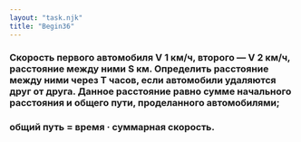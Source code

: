 ```yaml
---
layout: "task.njk"
title: "Begin36"
---
```


### Скорость первого автомобиля V 1 км/ч, второго — V 2 км/ч, расстояние между ними S км. Определить расстояние между ними через T часов, если автомобили удаляются друг от друга. Данное расстояние равно сумме начального расстояния и общего пути, проделанного автомобилями;

### общий путь = время · суммарная скорость.

